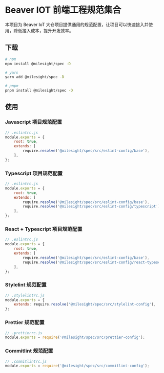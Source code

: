 # Beaver IOT 前端工程规范集合

本项目为 Beaver IoT 大仓项目提供通用的规范配置，让项目可以快速接入并使用，降低接入成本，提升开发效率。

## 下载

```bash
# npm
npm install @milesight/spec -D

# yarn
yarn add @milesight/spec -D

# pnpm
pnpm install @milesight/spec -D
```

## 使用

### Javascript 项目规范配置

```js
// .eslintrc.js
module.exports = {
    root: true,
    extends: [
        require.resolve('@milesight/spec/src/eslint-config/base'),
    ],
};
```

### Typescript 项目规范配置

```js
// .eslintrc.js
module.exports = {
    root: true,
    extends: [
        require.resolve('@milesight/spec/src/eslint-config/base'),
        require.resolve('@milesight/spec/src/eslint-config/typescript'),
    ],
};
```

### React + Typescript 项目规范配置

```js
// .eslintrc.js
module.exports = {
    root: true,
    extends: [
        require.resolve('@milesight/spec/src/eslint-config/base'),
        require.resolve('@milesight/spec/src/eslint-config/react-typescript'),
    ],
};
```

### Stylelint 规范配置

```js
// .stylelintrc.js
module.exports = {
    extends: require.resolve('@milesight/spec/src/stylelint-config'),
};
```

### Prettier 规范配置

```js
// .prettierrc.js
module.exports = require('@milesight/spec/src/prettier-config');
```

### Commitlint 规范配置

```js
// .commitlintrc.js
module.exports = require('@milesight/spec/src/commitlint-config');
```
